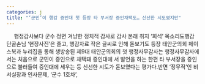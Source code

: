 ```yaml
---
categories: j
title: "‘군민’이 행감 증인대 첫 등장 타 부서장 증인채택도… 신선한 시도였지만"
---
```

&nbsp;&nbsp;&nbsp;&nbsp; 행정감사보다 군수 정면 겨냥한 정치적 감사로 감사 본래 취지 ‘희석’ 목소리도행감 단골손님 ‘현장사진’은 줄고, 행감자료 작은 글씨로 인해 돋보기도 등장																						태안군의회 페이스북과 누리집을 통해 생방송된 제9대 태안군의회의 첫 행정사무감사는 행정사무감사에서는 처음으로 군민이 증인으로 채택돼 증인대에 서 발언을 하는 한편 타 부서장을 증인으로 불러들여 증인대에 세우는 등 신선한 시도가 돋보였다는 평가다.반면 ‘정무직’인 비서실장과 인사문제, ‘군수 1호차’,
